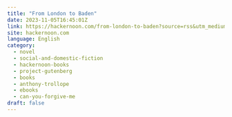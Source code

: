 ```yaml
---
title: "From London to Baden"
date: 2023-11-05T16:45:01Z
link: https://hackernoon.com/from-london-to-baden?source=rss&utm_medium=RSS&utm_source=news.12bit.vn
site: hackernoon.com
language: English
category:
  - novel
  - social-and-domestic-fiction
  - hackernoon-books
  - project-gutenberg
  - books
  - anthony-trollope
  - ebooks
  - can-you-forgive-me
draft: false
---
```

